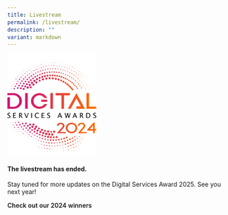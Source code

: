 ```yaml
---
title: Livestream
permalink: /livestream/
description: ""
variant: markdown
---
```

<style type="text/css">
.content h4 {
    color: #B41E8E;
    font-weight: 700;
    }
	a.bp-button{text-decoration: none;font-weight:600;}
	a.bp-button:hover{text-decoration: underline;}
</style>
<div class="row">
  <div class="col is-12 has-text-centered">
        <div><img style="max-width:40%" alt="2024 DSA logo" src="/images/DSA2024_logo.svg"></div>
    <h4><strong>The livestream has ended.</strong></h4>
      <p>Stay tuned for more updates on the Digital Services Award 2025. See you next year!</p>
    <a class="bp-button is-primary is-uppercase" href="/winners/2024/">Check out our 2024 winners</a> </div>
</div>